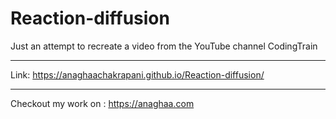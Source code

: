 # Reaction-diffusion

Just an attempt to recreate a video from the YouTube channel CodingTrain
_________________________________________________________

Link: https://anaghaachakrapani.github.io/Reaction-diffusion/
____________________________________________________________

Checkout my work on : https://anaghaa.com
